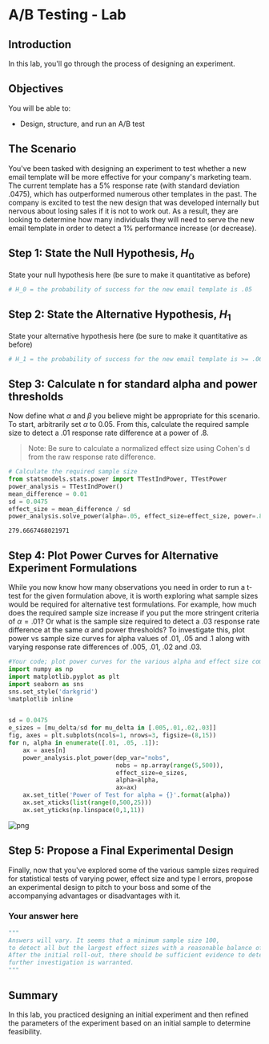 
# A/B Testing - Lab

## Introduction

In this lab, you'll go through the process of designing an experiment.

## Objectives
You will be able to:

* Design, structure, and run an A/B test


## The Scenario

You've been tasked with designing an experiment to test whether a new email template will be more effective for your company's marketing team. The current template has a 5% response rate (with standard deviation .0475), which has outperformed numerous other templates in the past. The company is excited to test the new design that was developed internally but nervous about losing sales if it is not to work out. As a result, they are looking to determine how many individuals they will need to serve the new email template in order to detect a 1% performance increase (or decrease).


## Step 1: State the Null Hypothesis, $H_0$

State your null hypothesis here (be sure to make it quantitative as before)


```python
# H_0 = the probability of success for the new email template is .05
```

## Step 2: State the Alternative Hypothesis, $H_1$

State your alternative hypothesis here (be sure to make it quantitative as before)


```python
# H_1 = the probability of success for the new email template is >= .06
```

## Step 3: Calculate n for standard alpha and power thresholds

Now define what $\alpha$ and $\beta$ you believe might be appropriate for this scenario.
To start, arbitrarily set $\alpha$ to 0.05. From this, calculate the required sample size to detect a .01 response rate difference at a power of .8.

> Note: Be sure to calculate a normalized effect size using Cohen's d from the raw response rate difference.


```python
# Calculate the required sample size 
from statsmodels.stats.power import TTestIndPower, TTestPower
power_analysis = TTestIndPower()
mean_difference = 0.01
sd = 0.0475
effect_size = mean_difference / sd
power_analysis.solve_power(alpha=.05, effect_size=effect_size, power=.80, alternative='larger')
```




    279.6667468021971



## Step 4: Plot Power Curves for Alternative Experiment Formulations

While you now know how many observations you need in order to run a t-test for the given formulation above, it is worth exploring what sample sizes would be required for alternative test formulations. For example, how much does the required sample size increase if you put the more stringent criteria of $\alpha=.01$? Or what is the sample size required to detect a .03 response rate difference at the same $\alpha$ and power thresholds? To investigate this, plot power vs sample size curves for alpha values of .01, .05 and .1 along with varying response rate differences of .005, .01, .02 and .03.


```python
#Your code; plot power curves for the various alpha and effect size combinations
import numpy as np
import matplotlib.pyplot as plt
import seaborn as sns
sns.set_style('darkgrid')
%matplotlib inline


sd = 0.0475
e_sizes = [mu_delta/sd for mu_delta in [.005,.01,.02,.03]]
fig, axes = plt.subplots(ncols=1, nrows=3, figsize=(8,15))
for n, alpha in enumerate([.01, .05, .1]):
    ax = axes[n]
    power_analysis.plot_power(dep_var="nobs",
                              nobs = np.array(range(5,500)),
                              effect_size=e_sizes,
                              alpha=alpha,
                              ax=ax)
    ax.set_title('Power of Test for alpha = {}'.format(alpha))
    ax.set_xticks(list(range(0,500,25)))
    ax.set_yticks(np.linspace(0,1,11))
```


![png](index_files/index_9_0.png)


## Step 5: Propose a Final Experimental Design

Finally, now that you've explored some of the various sample sizes required for statistical tests of varying power, effect size and type I errors, propose an experimental design to pitch to your boss and some of the accompanying advantages or disadvantages with it.

### Your answer here


```python
"""
Answers will vary. It seems that a minimum sample size 100, 
to detect all but the largest effect sizes with a reasonable balance of alpha and power. 
After the initial roll-out, there should be sufficient evidence to determine whether 
further investigation is warranted.
"""
```

## Summary

In this lab, you practiced designing an initial experiment and then refined the parameters of the experiment based on an initial sample to determine feasibility.
